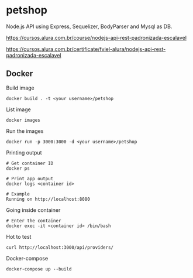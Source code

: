# petshop
Node.js API using Express, Sequelizer, BodyParser and Mysql as DB.

https://cursos.alura.com.br/course/nodejs-api-rest-padronizada-escalavel

https://cursos.alura.com.br/certificate/fviel-alura/nodejs-api-rest-padronizada-escalavel

## Docker

Build image

```code
docker build . -t <your username>/petshop
```

List image

```code
docker images
```


Run the images

```code
docker run -p 3000:3000 -d <your username>/petshop
```

Printing output

```code
# Get container ID
docker ps

# Print app output
docker logs <container id>

# Example
Running on http://localhost:8080
```

Going inside container

```code
# Enter the container
docker exec -it <container id> /bin/bash
```


Hot to test

```code
curl http://localhost:3000/api/providers/
```

Docker-compose

```code
docker-compose up --build
```
